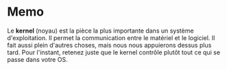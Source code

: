 # Memo

Le **kernel** (noyau) est la pièce la plus importante dans un système d'exploitation. 
Il permet la communication entre le matériel et le logiciel. 
Il fait aussi plein d'autres choses, mais nous nous appuierons dessus plus tard. 
Pour l'instant, retenez juste que le kernel contrôle plutôt tout ce qui se passe dans votre OS.

